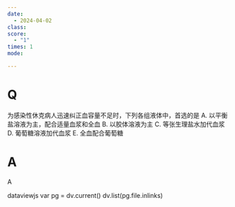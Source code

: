 ```yaml
---
date:
  - 2024-04-02
class: 
score:
  - "1"
times: 1
mode:

---
```



# Q
为感染性休克病人迅速纠正血容量不足时，下列各组液体中，首选的是
A. 以平衡盐溶液为主，配合适量血浆和全血 B. 以胶体溶液为主
C. 等张生理盐水加代血浆 D. 葡萄糖溶液加代血浆
E. 全血配合葡萄糖

# A

A

dataviewjs
var pg = dv.current()
dv.list(pg.file.inlinks)

